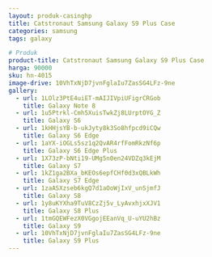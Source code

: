 ```yaml
---
layout: produk-casinghp
title: Catstronaut Samsung Galaxy S9 Plus Case
categories: samsung
tags: galaxy

# Produk
product-title: Catstronaut Samsung Galaxy S9 Plus Case
harga: 90000
sku: hn-4015
image-drive: 10VhTxNjD7jvnFglaIu7ZasSG4LFz-9ne
gallery:
  - url: 1LOlz3PtE4uiET-mAIJIVpiUFigrCRGob
    title: Galaxy Note 8
  - url: 1u5Ptrkl-Cmh5XuisTwkZj8LUrptOYG_Z
    title: Galaxy S6
  - url: 1kHHjsYB-b-ukJyty8k3So8hfpcd9iCQw
    title: Galaxy S6 Edge
  - url: 1aYX-iOGLs5sz1q2QvAR4rfFomRkzNf6p
    title: Galaxy S6 Edge Plus
  - url: 1X73zP-bNti19-UMg5n0en24VDZq3kEjM
    title: Galaxy S7
  - url: 1kZ1ga2BXa_bKEOs6epfCHf0d3xQBLkWh
    title: Galaxy S7 Edge
  - url: 1zaASXzseb6kgQ7d1aOoWjIxV_unSjmfJ
    title: Galaxy S8
  - url: 1y8uKYXha9TuV8CzZj5v_LyAvxhjxXJV1
    title: Galaxy S8 Plus
  - url: 1tmGQEWFezX0VGgojEEanVq_U-uYU2hBz
    title: Galaxy S9
  - url: 10VhTxNjD7jvnFglaIu7ZasSG4LFz-9ne
    title: Galaxy S9 Plus
---
```

